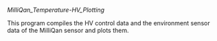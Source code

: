 *MilliQan_Temperature-HV_Plotting*

This program compiles the HV control data and the environment sensor data of the MilliQan sensor and plots them.
